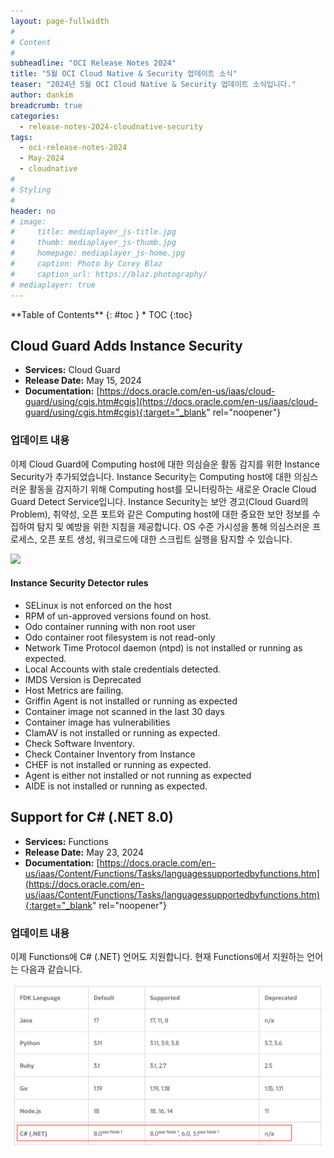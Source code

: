 ```yaml
---
layout: page-fullwidth
#
# Content
#
subheadline: "OCI Release Notes 2024"
title: "5월 OCI Cloud Native & Security 업데이트 소식"
teaser: "2024년 5월 OCI Cloud Native & Security 업데이트 소식입니다."
author: dankim
breadcrumb: true
categories:
  - release-notes-2024-cloudnative-security
tags:
  - oci-release-notes-2024
  - May-2024
  - cloudnative
#
# Styling
#
header: no
# image:
#     title: mediaplayer_js-title.jpg
#     thumb: mediaplayer_js-thumb.jpg
#     homepage: mediaplayer_js-home.jpg
#     caption: Photo by Corey Blaz
#     caption_url: https://blaz.photography/
# mediaplayer: true
---
```


<div class="panel radius" markdown="1">
**Table of Contents**
{: #toc }
*  TOC
{:toc}
</div>

## Cloud Guard Adds Instance Security
* **Services:** Cloud Guard
* **Release Date:** May 15, 2024
* **Documentation:** [https://docs.oracle.com/en-us/iaas/cloud-guard/using/cgis.htm#cgis](https://docs.oracle.com/en-us/iaas/cloud-guard/using/cgis.htm#cgis){:target="_blank" rel="noopener"}

### 업데이트 내용
이제 Cloud Guard에 Computing host에 대한 의심슬운 활동 감지를 위한 Instance Security가 추가되었습니다. Instance Security는 Computing host에 대한 의심스러운 활동을 감지하기 위해 Computing host를 모니터링하는 새로운 Oracle Cloud Guard Detect Service입니다.
Instance Security는 보안 경고(Cloud Guard의 Problem), 취약성, 오픈 포트와 같은 Computing host에 대한 중요한 보안 정보를 수집하여 탐지 및 예방을 위한 지침을 제공합니다. OS 수준 가시성을 통해 의심스러운 프로세스, 오픈 포트 생성, 워크로드에 대한 스크립트 실행을 탐지할 수 있습니다.

![](https://blogs.oracle.com/content/published/api/v1.1/assets/CONTF12356BD0A9A44429EE95571D966A923/Medium?cb=_cache_cb4d&format=jpg&channelToken=f7814d202b7d468686f50574164024ec)

#### Instance Security Detector rules
* SELinux is not enforced on the host
* RPM of un-approved versions found on host.
* Odo container running with non root user
* Odo container root filesystem is not read-only
* Network Time Protocol daemon (ntpd) is not installed or running as expected.
* Local Accounts with stale credentials detected.
* IMDS Version is Deprecated
* Host Metrics are failing.
* Griffin Agent is not installed or running as expected
* Container image not scanned in the last 30 days
* Container image has vulnerabilities
* ClamAV is not installed or running as expected.
* Check Software Inventory.
* Check Container Inventory from Instance
* CHEF is not installed or running as expected.
* Agent is either not installed or not running as expected
* AIDE is not installed or running as expected.

## Support for C# (.NET 8.0)
* **Services:** Functions
* **Release Date:** May 23, 2024
* **Documentation:** [https://docs.oracle.com/en-us/iaas/Content/Functions/Tasks/languagessupportedbyfunctions.htm](https://docs.oracle.com/en-us/iaas/Content/Functions/Tasks/languagessupportedbyfunctions.htm){:target="_blank" rel="noopener"}

### 업데이트 내용
이제 Functions에 C# (.NET) 언어도 지원합니다. 현재 Functions에서 지원하는 언어는 다음과 같습니다.

![](/assets/img/cloudnative-security/2024/2024-05-29-cloudnative-security-release-notes-1.png)
